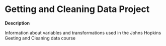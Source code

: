 # Getting and Cleaning Data Project

**Description**

Information about variables and transformations used in the Johns Hopkins Geeting and Cleaning data course


